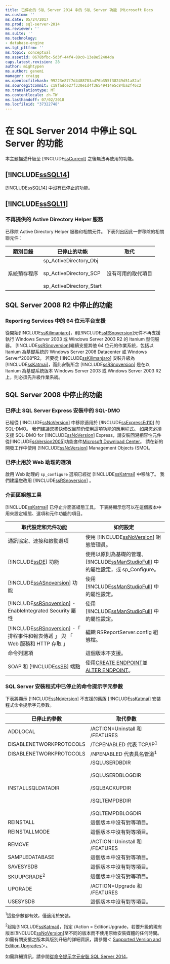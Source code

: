 ```yaml
---
title: 已停止的 SQL Server 2014 中的 SQL Server 功能 |Microsoft Docs
ms.custom: ''
ms.date: 05/24/2017
ms.prod: sql-server-2014
ms.reviewer: ''
ms.suite: ''
ms.technology:
- database-engine
ms.tgt_pltfrm: ''
ms.topic: conceptual
ms.assetid: 0678bfbc-5d3f-44f4-89c0-13e8e52404da
caps.latest.revision: 28
author: mightypen
ms.author: genemi
manager: craigg
ms.openlocfilehash: 99223e87f7d4488783ad76b355f38249d51a82af
ms.sourcegitcommit: c18fadce27f330e1d4f36549414e5c84ba2f46c2
ms.translationtype: MT
ms.contentlocale: zh-TW
ms.lasthandoff: 07/02/2018
ms.locfileid: "37322748"
---
```

# <a name="discontinued-sql-server-features-in-sql-server-2014"></a>在 SQL Server 2014 中停止 SQL Server 的功能
  本主題描述升級至 [!INCLUDE[ssCurrent](../includes/sscurrent-md.md)] 之後無法再使用的功能。  
  
## <a name="discontinued-features-in-includesssql14includessssql14-mdmd"></a> [!INCLUDE[ssSQL14](../includes/sssql14-md.md)]  
 [!INCLUDE[ssSQL14](../includes/sssql14-md.md)] 中沒有已停止的功能。  
  
## <a name="discontinued-features-in-includesssql11includessssql11-mdmd"></a> [!INCLUDE[ssSQL11](../includes/sssql11-md.md)]  
  
### <a name="discontinued-active-directory-helper-service"></a>不再提供的 Active Directory Helper 服務  
 已移除 Active Directory Helper 服務和相關元件。 下表列出因此一併移除的相關聯元件：  
  
|類別目錄|已停止的功能|取代|  
|--------------|--------------------------|-----------------|  
|系統預存程序|sp_ActiveDirectory_Obj<br /><br /> sp_ActiveDirectory_SCP<br /><br /> sp_ActiveDirectory_Start|沒有可用的取代項目|  
  
## <a name="discontinued-features-in-sql-server-2008-r2"></a>SQL Server 2008 R2 中停止的功能  
  
### <a name="64-bit-platform-support-in-reporting-services"></a>Reporting Services 中的 64 位元平台支援  
 從開始[!INCLUDE[ssKilimanjaro](../includes/sskilimanjaro-md.md)]，則[!INCLUDE[ssRSnoversion](../includes/ssrsnoversion-md.md)]元件不再支援執行 Windows Server 2003 或 Windows Server 2003 R2 的 Itanium 型伺服器。 [!INCLUDE[ssRSnoversion](../includes/ssrsnoversion-md.md)]繼續支援其他 64 位元的作業系統，包括以 Itanium 為基礎系統的 Windows Server 2008 Datacenter 或 Windows Server°2008°R2。 若要從 [!INCLUDE[ssKilimanjaro](../includes/sskilimanjaro-md.md)] 安裝升級為 [!INCLUDE[ssKatmai](../includes/sskatmai-md.md)]，而此安裝所含 [!INCLUDE[ssRSnoversion](../includes/ssrsnoversion-md.md)] 是在以 Itanium 為基礎系統版本 Windows Server 2003 或 Windows Server 2003 R2 上，則必須先升級作業系統。  
  
## <a name="discontinued-features-in-sql-server-2008"></a>SQL Server 2008 中停止的功能  
  
### <a name="discontinued-sql-dmo-from-sql-server-express-installation"></a>已停止 SQL Server Express 安裝中的 SQL-DMO  
 已經從 [!INCLUDE[ssNoVersion](../includes/ssnoversion-md.md)] 中移除適用於 [!INCLUDE[ssExpressEd10](../includes/ssexpressed10-md.md)] 的 SQL-DMO。 我們建議您盡快修改目前仍使用這項功能的應用程式。 如果您必須支援 SQL-DMO for [!INCLUDE[ssNoVersion](../includes/ssnoversion-md.md)] Express，請安裝回溯相容性元件從[!INCLUDE[ssVersion2005](../includes/ssversion2005-md.md)]功能套件[Microsoft Download Center](http://go.microsoft.com/fwlink/?LinkID=51230)。 請在新的開發工作中使用 [!INCLUDE[ssNoVersion](../includes/ssnoversion-md.md)] Management Objects (SMO)。  
  
### <a name="discontinued-option-for-web-assistant"></a>已停止用於 Web 助理的選項  
 啟用 Web 助理的 `sp_configure` 選項已經從 [!INCLUDE[ssKatmai](../includes/sskatmai-md.md)] 中移除了。 我們建議您改用 [!INCLUDE[ssRSnoversion](../includes/ssrsnoversion-md.md)] 。  
  
### <a name="surface-area-configuration-tool"></a>介面區組態工具  
 [!INCLUDE[ssKatmai](../includes/sskatmai-md.md)] 已停止介面區組態工具。 下表將顯示您可以在這個版本中用來設定組態、選項和元件功能的項目。  
  
|取代設定和元件功能|如何設定|  
|-------------------------------------------------|----------------------|  
|通訊協定、連接和啟動選項|使用 [!INCLUDE[ssNoVersion](../includes/ssnoversion-md.md)] 組態管理員。|  
|[!INCLUDE[ssDE](../includes/ssde-md.md)] 功能|使用以原則為基礎的管理、[!INCLUDE[ssManStudioFull](../includes/ssmanstudiofull-md.md)] 中的屬性設定，或 sp_Configure。|  
|[!INCLUDE[ssASnoversion](../includes/ssasnoversion-md.md)] 功能|使用 [!INCLUDE[ssManStudioFull](../includes/ssmanstudiofull-md.md)] 中的屬性設定。|  
|[!INCLUDE[ssRSnoversion](../includes/ssrsnoversion-md.md)] -EnableIntegrated Security 屬性|使用 [!INCLUDE[ssManStudioFull](../includes/ssmanstudiofull-md.md)] 中的屬性設定。|  
|[!INCLUDE[ssRSnoversion](../includes/ssrsnoversion-md.md)] -「 排程事件和報表傳遞 」 與 「 Web 服務和 HTTP 存取 」|編輯 RSReportServer.config 組態檔。|  
|命令列選項|這個版本不支援。|  
|SOAP 和 [!INCLUDE[ssSB](../includes/sssb-md.md)] 端點|使用[CREATE ENDPOINT](/sql/t-sql/statements/create-endpoint-transact-sql)並[ALTER ENDPOINT](/sql/t-sql/statements/alter-endpoint-transact-sql)。|  
  
### <a name="discontinued-command-prompt-parameters-for-sql-server-setup"></a>SQL Server 安裝程式中已停止的命令提示字元參數  
 下表將顯示 [!INCLUDE[ssNoVersion](../includes/ssnoversion-md.md)] 不支援的舊版 [!INCLUDE[ssKatmai](../includes/sskatmai-md.md)] 安裝程式命令提示字元參數。  
  
|已停止的參數|取代參數|  
|----------------------------|---------------------------|  
|ADDLOCAL|/ACTION=Uninstall 和 /FEATURES|  
|DISABLENETWORKPROTOCOLS|/TCPENABLED 代表 TCP/IP<sup>1</sup>|  
|DISABLENETWORKPROTOCOLS|/NPENABLED 代表具名管道<sup>1</sup>|  
|INSTALLSQLDATADIR|/SQLUSERDBDIR<br /><br /> /SQLUSERDBLOGDIR<br /><br /> /SQLBACKUPDIR<br /><br /> /SQLTEMPDBDIR<br /><br /> /SQLTEMPDBLOGDIR|  
|REINSTALL|這個版本中沒有對等項目。|  
|REINSTALLMODE|這個版本中沒有對等項目。|  
|REMOVE|/ACTION=Uninstall 和 /FEATURES|  
|SAMPLEDATABASE|這個版本中沒有對等項目。|  
|SAVESYSDB|這個版本中沒有對等項目。|  
|SKUUPGRADE<sup>2</sup>|這個版本中沒有對等項目。|  
|UPGRADE|/ACTION=Upgrade 和 /FEATURES|  
|USESYSDB|這個版本中沒有對等項目。|  
  
 <sup>1</sup>這些參數都有效，僅適用於安裝。  
  
 <sup>2</sup>起始[!INCLUDE[ssKatmai](../includes/sskatmai-md.md)]，指定 /Action = EditionUpgrade，若要升級的現有版本[!INCLUDE[ssNoVersion](../includes/ssnoversion-md.md)]至不同的版本而不使用原始安裝媒體的任何時間。 如需有關支援之版本與版別升級的詳細資訊，請參閱＜ [Supported Version and Edition Upgrades](../database-engine/install-windows/supported-version-and-edition-upgrades.md)＞。  
  
 如需詳細資訊，請參閱[從命令提示字元安裝 SQL Server 2014](../database-engine/install-windows/install-sql-server-from-the-command-prompt.md)。  
  
  
